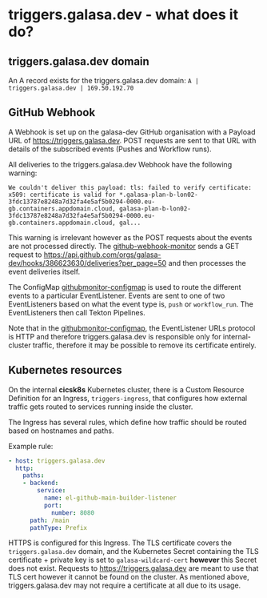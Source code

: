 # triggers.galasa.dev - what does it do?

## triggers.galasa.dev domain

An A record exists for the triggers.galasa.dev domain: `A | triggers.galasa.dev | 169.50.192.70`

## GitHub Webhook

A Webhook is set up on the galasa-dev GitHub organisation with a Payload URL of https://triggers.galasa.dev. POST requests are sent to that URL with details of the subscribed events (Pushes and Workflow runs).

All deliveries to the triggers.galasa.dev Webhook have the following warning:
```
We couldn't deliver this payload: tls: failed to verify certificate: x509: certificate is valid for *.galasa-plan-b-lon02-3fdc13787e8248a7d32fa4e5af5b0294-0000.eu-gb.containers.appdomain.cloud, galasa-plan-b-lon02-3fdc13787e8248a7d32fa4e5af5b0294-0000.eu-gb.containers.appdomain.cloud, gal...
```

This warning is irrelevant however as the POST requests about the events are not processed directly. The [github-webhook-monitor](../../build-images/github-webhook-monitor/cmd/main.go) sends a GET request to https://api.github.com/orgs/galasa-dev/hooks/386623630/deliveries?per_page=50 and then processes the event deliveries itself.

The ConfigMap [githubmonitor-configmap](../../build-images/github-webhook-monitor/config.yaml) is used to route the different events to a particular EventListener. Events are sent to one of two EventListeners based on what the event type is, `push` or `workflow_run`. The EventListeners then call Tekton Pipelines.

Note that in the [githubmonitor-configmap](../../build-images/github-webhook-monitor/config.yaml), the EventListener URLs protocol is HTTP and therefore triggers.galasa.dev is responsible only for internal-cluster traffic, therefore it may be possible to remove its certificate entirely.

## Kubernetes resources

On the internal **cicsk8s** Kubernetes cluster, there is a Custom Resource Definition for an Ingress, `triggers-ingress`, that configures how external traffic gets routed to services running inside the cluster.

The Ingress has several rules, which define how traffic should be routed based on hostnames and paths.

Example rule:
```yaml
- host: triggers.galasa.dev
  http:
    paths:
    - backend:
        service:
          name: el-github-main-builder-listener
          port:
            number: 8080
      path: /main
      pathType: Prefix
```

HTTPS is configured for this Ingress. The TLS certificate covers the `triggers.galasa.dev` domain, and the Kubernetes Secret containing the TLS certificate + private key is set to `galasa-wildcard-cert` **however** this Secret does not exist. Requests to https://triggers.galasa.dev are meant to use that TLS cert however it cannot be found on the cluster. As mentioned above, triggers.galasa.dev may not require a certificate at all due to its usage.
